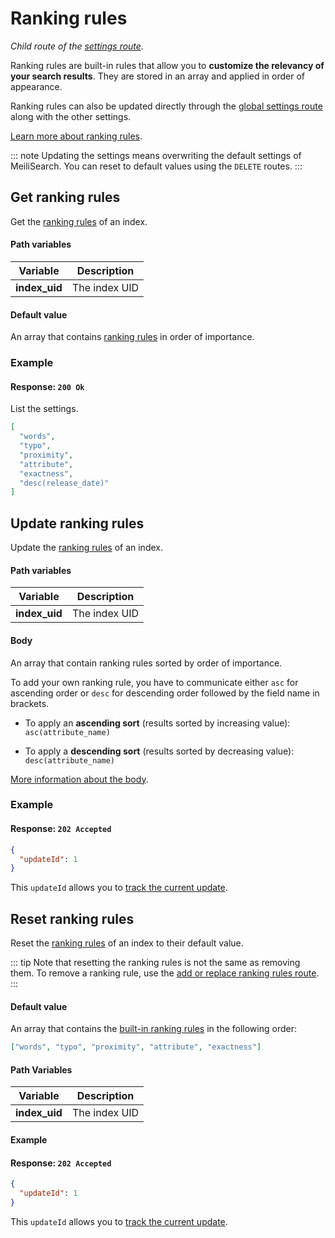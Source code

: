 # Ranking rules

_Child route of the [settings route](/reference/api/settings.md)._

Ranking rules are built-in rules that allow you to **customize the relevancy of your search results**. They are stored in an array and applied in order of appearance.

Ranking rules can also be updated directly through the [global settings route](/reference/api/settings.md#update-settings) along with the other settings.

[Learn more about ranking rules](/learn/core_concepts/relevancy.md).

::: note
Updating the settings means overwriting the default settings of MeiliSearch. You can reset to default values using the `DELETE` routes.
:::

## Get ranking rules

<RouteHighlighter method="GET" route="/indexes/:index_uid/settings/ranking-rules" />

Get the [ranking rules](/learn/core_concepts/relevancy.md#ranking-rules) of an index.

#### Path variables

| Variable      | Description   |
| ------------- | ------------- |
| **index_uid** | The index UID |

#### Default value

An array that contains [ranking rules](/learn/core_concepts/relevancy.md#default-order) in order of importance.

### Example

<CodeSamples id="get_ranking_rules_1" />

#### Response: `200 Ok`

List the settings.

```json
[
  "words",
  "typo",
  "proximity",
  "attribute",
  "exactness",
  "desc(release_date)"
]
```

## Update ranking rules

<RouteHighlighter method="POST" route="/indexes/:index_uid/settings/ranking-rules" />

Update the [ranking rules](/learn/core_concepts/relevancy.md#ranking-rules) of an index.

#### Path variables

| Variable      | Description   |
| ------------- | ------------- |
| **index_uid** | The index UID |

#### Body

An array that contain ranking rules sorted by order of importance.

To add your own ranking rule, you have to communicate either `asc` for ascending order or `desc` for descending order followed by the field name in brackets.

- To apply an **ascending sort** (results sorted by increasing value): `asc(attribute_name)`

- To apply a **descending sort** (results sorted by decreasing value): `desc(attribute_name)`

[More information about the body](/reference/features/settings.md#ranking-rules).

### Example

<CodeSamples id="update_ranking_rules_1" />

#### Response: `202 Accepted`

```json
{
  "updateId": 1
}
```

This `updateId` allows you to [track the current update](/reference/api/updates.md).

## Reset ranking rules

<RouteHighlighter method="DELETE" route="/indexes/:index_uid/settings/ranking-rules" />

Reset the [ranking rules](/learn/core_concepts/relevancy.md#ranking-rules) of an index to their default value.

::: tip
Note that resetting the ranking rules is not the same as removing them.
To remove a ranking rule, use the [add or replace ranking rules route](/reference/api/ranking_rules.md#update-ranking-rules).
:::

#### Default value

An array that contains the [built-in ranking rules](/learn/core_concepts/relevancy.md#built-in-rules) in the following order:

```json
["words", "typo", "proximity", "attribute", "exactness"]
```

#### Path Variables

| Variable      | Description   |
| ------------- | ------------- |
| **index_uid** | The index UID |

#### Example

<CodeSamples id="reset_ranking_rules_1" />

#### Response: `202 Accepted`

```json
{
  "updateId": 1
}
```

This `updateId` allows you to [track the current update](/reference/api/updates.md).
